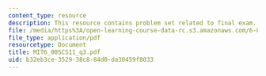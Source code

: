 ```yaml
---
content_type: resource
description: This resource contains problem set related to final exam.
file: /media/https%3A/open-learning-course-data-rc.s3.amazonaws.com/6-00sc-introduction-to-computer-science-and-programming-spring-2011/b32eb3ce352938c884d0da30459f8033_MIT6_00SCS11_q3.pdf
file_type: application/pdf
resourcetype: Document
title: MIT6_00SCS11_q3.pdf
uid: b32eb3ce-3529-38c8-84d0-da30459f8033
---
```

